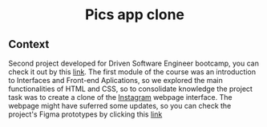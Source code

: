 <h1 align="center">Pics app clone</h1>

<h2>Context</h2>

<p> Second project developed for Driven Software Engineer bootcamp, you can check it out by this <a href="https://instagram-clone-ten-weld.vercel.app/">link</a>. The first module of the course was an introduction to Interfaces and Front-end Aplications, so we explored the main functionalities of HTML and CSS, so to consolidate knowledge the project task was to create a clone of the <a href="https://www.instagram.com/">Instagram</a> webpage interface. The webpage might have suferred some updates, so you can check the project's Figma prototypes by clicking this <a href="https://www.figma.com/file/rrweaBwWqOc9pAzk288mKB/Projeto-Instagram?node-id=23%3A2">link</a>
